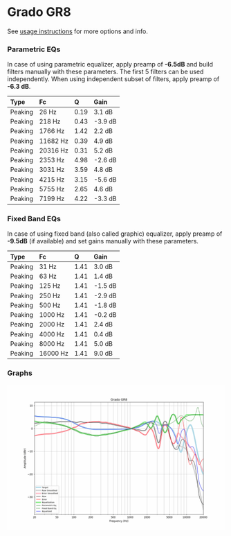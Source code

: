 # Grado GR8
See [usage instructions](https://github.com/jaakkopasanen/AutoEq#usage) for more options and info.

### Parametric EQs
In case of using parametric equalizer, apply preamp of **-6.5dB** and build filters manually
with these parameters. The first 5 filters can be used independently.
When using independent subset of filters, apply preamp of **-6.3 dB**.

| Type    | Fc       |    Q | Gain    |
|:--------|:---------|:-----|:--------|
| Peaking | 26 Hz    | 0.19 | 3.1 dB  |
| Peaking | 218 Hz   | 0.43 | -3.9 dB |
| Peaking | 1766 Hz  | 1.42 | 2.2 dB  |
| Peaking | 11682 Hz | 0.39 | 4.9 dB  |
| Peaking | 20316 Hz | 0.31 | 5.2 dB  |
| Peaking | 2353 Hz  | 4.98 | -2.6 dB |
| Peaking | 3031 Hz  | 3.59 | 4.8 dB  |
| Peaking | 4215 Hz  | 3.15 | -5.6 dB |
| Peaking | 5755 Hz  | 2.65 | 4.6 dB  |
| Peaking | 7199 Hz  | 4.22 | -3.3 dB |

### Fixed Band EQs
In case of using fixed band (also called graphic) equalizer, apply preamp of **-9.5dB**
(if available) and set gains manually with these parameters.

| Type    | Fc       |    Q | Gain    |
|:--------|:---------|:-----|:--------|
| Peaking | 31 Hz    | 1.41 | 3.0 dB  |
| Peaking | 63 Hz    | 1.41 | 1.4 dB  |
| Peaking | 125 Hz   | 1.41 | -1.5 dB |
| Peaking | 250 Hz   | 1.41 | -2.9 dB |
| Peaking | 500 Hz   | 1.41 | -1.8 dB |
| Peaking | 1000 Hz  | 1.41 | -0.2 dB |
| Peaking | 2000 Hz  | 1.41 | 2.4 dB  |
| Peaking | 4000 Hz  | 1.41 | 0.4 dB  |
| Peaking | 8000 Hz  | 1.41 | 5.0 dB  |
| Peaking | 16000 Hz | 1.41 | 9.0 dB  |

### Graphs
![](./Grado%20GR8.png)